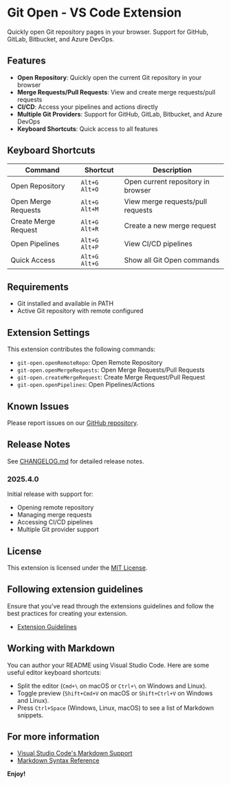 # Git Open - VS Code Extension

Quickly open Git repository pages in your browser. Support for GitHub, GitLab, Bitbucket, and Azure DevOps.

## Features

- **Open Repository**: Quickly open the current Git repository in your browser
- **Merge Requests/Pull Requests**: View and create merge requests/pull requests
- **CI/CD**: Access your pipelines and actions directly
- **Multiple Git Providers**: Support for GitHub, GitLab, Bitbucket, and Azure DevOps
- **Keyboard Shortcuts**: Quick access to all features

## Keyboard Shortcuts

| Command | Shortcut | Description |
|---------|----------|-------------|
| Open Repository | `Alt+G Alt+O` | Open current repository in browser |
| Open Merge Requests | `Alt+G Alt+M` | View merge requests/pull requests |
| Create Merge Request | `Alt+G Alt+R` | Create a new merge request |
| Open Pipelines | `Alt+G Alt+P` | View CI/CD pipelines |
| Quick Access | `Alt+G Alt+G` | Show all Git Open commands |

## Requirements

- Git installed and available in PATH
- Active Git repository with remote configured

## Extension Settings

This extension contributes the following commands:

* `git-open.openRemoteRepo`: Open Remote Repository
* `git-open.openMergeRequests`: Open Merge Requests/Pull Requests
* `git-open.createMergeRequest`: Create Merge Request/Pull Request
* `git-open.openPipelines`: Open Pipelines/Actions

## Known Issues

Please report issues on our [GitHub repository](https://github.com/logan/vscode-git-open/issues).

## Release Notes

See [CHANGELOG.md](CHANGELOG.md) for detailed release notes.

### 2025.4.0

Initial release with support for:
- Opening remote repository
- Managing merge requests
- Accessing CI/CD pipelines
- Multiple Git provider support

## License

This extension is licensed under the [MIT License](LICENSE).

## Following extension guidelines

Ensure that you've read through the extensions guidelines and follow the best practices for creating your extension.

* [Extension Guidelines](https://code.visualstudio.com/api/references/extension-guidelines)

## Working with Markdown

You can author your README using Visual Studio Code. Here are some useful editor keyboard shortcuts:

* Split the editor (`Cmd+\` on macOS or `Ctrl+\` on Windows and Linux).
* Toggle preview (`Shift+Cmd+V` on macOS or `Shift+Ctrl+V` on Windows and Linux).
* Press `Ctrl+Space` (Windows, Linux, macOS) to see a list of Markdown snippets.

## For more information

* [Visual Studio Code's Markdown Support](http://code.visualstudio.com/docs/languages/markdown)
* [Markdown Syntax Reference](https://help.github.com/articles/markdown-basics/)

**Enjoy!**
